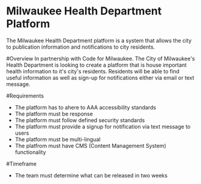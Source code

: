 # Milwaukee Health Department Platform
The Milwaukee Health Department platform is a system that allows the city to publication information and notifications to city residents.

#Overview
In partnership with Code for Milwaukee. The City of Milwaukee's Health Department is looking to create a platform that is house important health information to it's city's residents. Residents will be able to find useful information as well as sign-up for notifications either via email or text message.

#Requirements
- The platform has to ahere to AAA accessibility standards 
- The platform must be response
- The platform must follow defined security standards
- The platform must provide a signup for notification via text message to users
- The platform must be multi-lingual
- The platfrom must have CMS (Content Management System) functionality 

#Timeframe
- The team must determine what can be released in two weeks

